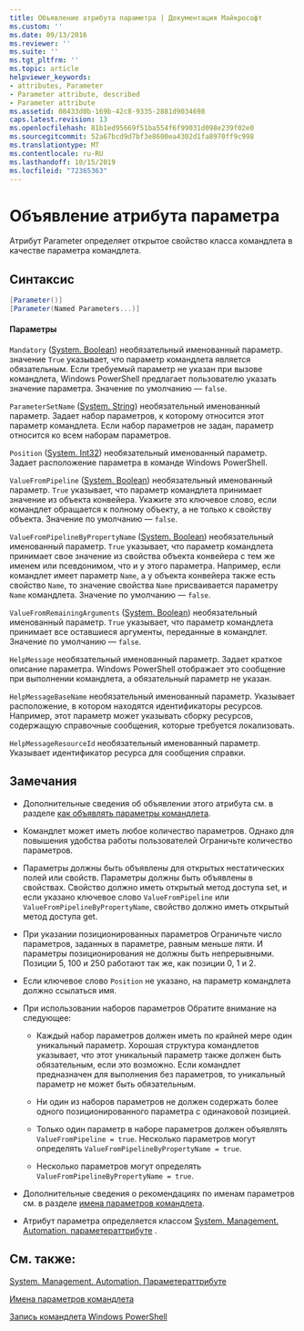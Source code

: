 ```yaml
---
title: Объявление атрибута параметра | Документация Майкрософт
ms.custom: ''
ms.date: 09/13/2016
ms.reviewer: ''
ms.suite: ''
ms.tgt_pltfrm: ''
ms.topic: article
helpviewer_keywords:
- attributes, Parameter
- Parameter attribute, described
- Parameter attribute
ms.assetid: 08433d0b-169b-42c8-9335-2881d9034698
caps.latest.revision: 13
ms.openlocfilehash: 81b1ed95669f51ba554f6f99031d098e239f02e0
ms.sourcegitcommit: 52a67bcd9d7bf3e8600ea4302d1fa8970ff9c998
ms.translationtype: MT
ms.contentlocale: ru-RU
ms.lasthandoff: 10/15/2019
ms.locfileid: "72365363"
---
```

# <a name="parameter-attribute-declaration"></a>Объявление атрибута параметра

Атрибут Parameter определяет открытое свойство класса командлета в качестве параметра командлета.

## <a name="syntax"></a>Синтаксис

```csharp
[Parameter()]
[Parameter(Named Parameters...)]
```

#### <a name="parameters"></a>Параметры

`Mandatory` ([System. Boolean](/dotnet/api/System.Boolean)) необязательный именованный параметр. значение `True` указывает, что параметр командлета является обязательным. Если требуемый параметр не указан при вызове командлета, Windows PowerShell предлагает пользователю указать значение параметра. Значение по умолчанию — `false`.

`ParameterSetName` ([System. String](/dotnet/api/System.String)) необязательный именованный параметр. Задает набор параметров, к которому относится этот параметр командлета. Если набор параметров не задан, параметр относится ко всем наборам параметров.

`Position` ([System. Int32](/dotnet/api/System.Int32)) необязательный именованный параметр. Задает расположение параметра в команде Windows PowerShell.

`ValueFromPipeline` ([System. Boolean](/dotnet/api/System.Boolean)) необязательный именованный параметр. `True` указывает, что параметр командлета принимает значение из объекта конвейера. Укажите это ключевое слово, если командлет обращается к полному объекту, а не только к свойству объекта. Значение по умолчанию — `false`.

`ValueFromPipelineByPropertyName` ([System. Boolean](/dotnet/api/System.Boolean)) необязательный именованный параметр. `True` указывает, что параметр командлета принимает свое значение из свойства объекта конвейера с тем же именем или псевдонимом, что и у этого параметра. Например, если командлет имеет параметр `Name`, а у объекта конвейера также есть свойство `Name`, то значение свойства `Name` присваивается параметру `Name` командлета. Значение по умолчанию — `false`.

`ValueFromRemainingArguments` ([System. Boolean](/dotnet/api/System.Boolean)) необязательный именованный параметр. `True` указывает, что параметр командлета принимает все оставшиеся аргументы, переданные в командлет. Значение по умолчанию — `false`.

`HelpMessage` необязательный именованный параметр. Задает краткое описание параметра. Windows PowerShell отображает это сообщение при выполнении командлета, а обязательный параметр не указан.

`HelpMessageBaseName` необязательный именованный параметр. Указывает расположение, в котором находятся идентификаторы ресурсов. Например, этот параметр может указывать сборку ресурсов, содержащую справочные сообщения, которые требуется локализовать.

`HelpMessageResourceId` необязательный именованный параметр. Указывает идентификатор ресурса для сообщения справки.

## <a name="remarks"></a>Замечания

- Дополнительные сведения об объявлении этого атрибута см. в разделе [как объявлять параметры командлета](./how-to-declare-cmdlet-parameters.md).

- Командлет может иметь любое количество параметров. Однако для повышения удобства работы пользователей Ограничьте количество параметров.

- Параметры должны быть объявлены для открытых нестатических полей или свойств. Параметры должны быть объявлены в свойствах. Свойство должно иметь открытый метод доступа set, и если указано ключевое слово `ValueFromPipeline` или `ValueFromPipelineByPropertyName`, свойство должно иметь открытый метод доступа get.

- При указании позиционированных параметров Ограничьте число параметров, заданных в параметре, равным меньше пяти. И параметры позиционирования не должны быть непрерывными. Позиции 5, 100 и 250 работают так же, как позиции 0, 1 и 2.

- Если ключевое слово `Position` не указано, на параметр командлета должно ссылаться имя.

- При использовании наборов параметров Обратите внимание на следующее:

    - Каждый набор параметров должен иметь по крайней мере один уникальный параметр. Хорошая структура командлетов указывает, что этот уникальный параметр также должен быть обязательным, если это возможно. Если командлет предназначен для выполнения без параметров, то уникальный параметр не может быть обязательным.

    - Ни один из наборов параметров не должен содержать более одного позиционированного параметра с одинаковой позицией.

    - Только один параметр в наборе параметров должен объявлять `ValueFromPipeline = true`. Несколько параметров могут определять `ValueFromPipelineByPropertyName = true`.

    - Несколько параметров могут определять `ValueFromPipelineByPropertyName = true`.

- Дополнительные сведения о рекомендациях по именам параметров см. в разделе [имена параметров командлета](standard-cmdlet-parameter-names-and-types.md).

- Атрибут параметра определяется классом [System. Management. Automation. параметераттрибуте](/dotnet/api/System.Management.Automation.ParameterAttribute) .

## <a name="see-also"></a>См. также:

[System. Management. Automation. Параметераттрибуте](/dotnet/api/System.Management.Automation.ParameterAttribute)

[Имена параметров командлета](standard-cmdlet-parameter-names-and-types.md)

[Запись командлета Windows PowerShell](./writing-a-windows-powershell-cmdlet.md)
